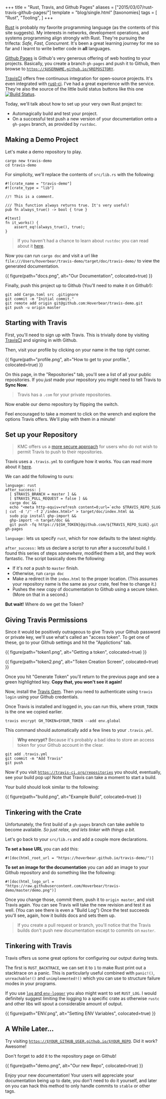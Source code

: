 +++
title = "Rust, Travis, and Github Pages"
aliases = ["2015/03/07/rust-travis-github-pages/"]
template = "blog/single.html"
[taxonomies]
tags = [
  "Rust",
  "Tooling",
]
+++

[Rust](http://rust-lang.org/) is probably my favorite programming language (as the contents of this site suggests). My interests in networks, development operations, and systems programming align strongly with Rust. They're pursuing the trifecta: *Safe, Fast, Concurrent.* It's been a great learning journey for me so far and I learnt to write better code in **all** languages.

[Github Pages](https://pages.github.com/) is Github's very generous offering of web hosting to your projects. Basically, you create a branch `gh-pages` and push it to Github, then browse to [`https://$USERNAME.github.io/$REPOSITORY`](https://hoverbear.github.io/raft).

<!-- more -->

[TravisCI](https://travis-ci.org/) offers free continuous integration for open-source projects. It's even integrated with [rust-ci](http://www.rust-ci.org/). I've had a great experience with the service. They're also the source of the little build status buttons like this one [![Build Status](https://travis-ci.org/Hoverbear/raft.svg?branch=master)](https://travis-ci.org/Hoverbear/raft).


Today, we'll talk about how to set up your very own Rust project to:

* Automagically build and test your project.
* On a successful test push a new version of your documentation onto a `gh-pages` branch, as provided by `rustdoc`.

## Making a Demo Project

Let's make a demo repository to play.

    cargo new travis-demo
    cd travis-demo

For simplicity, we'll replace the contents of `src/lib.rs` with the following:

    #![crate_name = "travis-demo"]
    #![crate_type = "lib"]

    //! This is a comment.

    /// This function always returns true. It's very useful!
    pub fn always_true() -> bool { true }

    #[test]
    fn it_works() {
        assert_eq!(always_true(), true);
    }

> If you haven't had a chance to learn about `rustdoc` you can read about it [here](http://doc.rust-lang.org/book/documentation.html).

Now you can run `cargo doc` and visit a url like `file:///Users/hoverbear/travis-demo/target/doc/travis-demo/` to view the generated documentation.

{{ figure(path="docs.png", alt="Our Documentation", colocated=true) }}

Finally, push this project up to Github (You'll need to make it on Github!):

    git add Cargo.toml src .gitignore
    git commit -m "Initial commit."
    git remote add origin git@github.com:Hoverbear/travis-demo.git
    git push -u origin master

## Starting with Travis

First, you'll need to sign up with Travis. This is trivially done by visiting [TravisCI](https://travis-ci.org/) and signing in with Github.

Then, visit your profile by clicking on your name in the top right corner.

{{ figure(path="profile.png", alt="How to get to your profile.", colocated=true) }}

On this page, in the "Repositories" tab, you'll see a list of all your public repositories. If you *just* made your repository you might need to tell Travis to **Sync Now**.

> Travis has a `.com` for your private repositories.

Now enable our demo repository by flipping the switch.

Feel encouraged to take a moment to click on the wrench and explore the options Travis offers. We'll play with them in a minute!

## Set up your Repository

> KMC offers us a [more secure approach](https://github.com/kmcallister/travis-doc-upload/blob/master/README.md) for users who do not wish to permit Travis to push to their repositories.

Travis uses a `.travis.yml` to configure how it works. You can read more about it [here](http://docs.travis-ci.com/user/build-configuration/).

We can add the following to ours:

    language: rust
    after_success: |
      [ $TRAVIS_BRANCH = master ] &&
      [ $TRAVIS_PULL_REQUEST = false ] &&
      cargo doc &&
      echo "<meta http-equiv=refresh content=0;url=`echo $TRAVIS_REPO_SLUG | cut -d '/' -f 2`/index.html>" > target/doc/index.html &&
      sudo pip install ghp-import &&
      ghp-import -n target/doc &&
      git push -fq https://${GH_TOKEN}@github.com/${TRAVIS_REPO_SLUG}.git gh-pages

`language:` lets us specify `rust`, which for now defaults to the latest nightly.

`after_success:` lets us declare a script to run after a successful build. I found this series of steps *somewhere*, modified them a bit, and they work fantastic. The script basically does the following:

* If it's *not* a push to `master` finish.
* Otherwise, run `cargo doc`
* Make a redirect in the `index.html` to the proper location. (This assumes your repository name is the same as your crate, feel free to change it.)
* Pushes the new copy of documentation to Github using a secure token. (More on that in a second.)

**But wait!** Where do we get the Token?

## Giving Travis Permissions

Since it would be positively outrageous to give Travis your Github password or private key, we'll use what's called an "access token". To get one of these, go to your Github settings and hit the "Applictions" tab.

{{ figure(path="token1.png", alt="Getting a token", colocated=true) }}

{{ figure(path="token2.png", alt="Token Creation Screen", colocated=true) }}

Once you hit "Generate Token" you'll return to the previous page and see a green highlighted key. **Copy that, you won't see it again!**

Now, install the [Travis Gem](https://github.com/travis-ci/travis.rb#installation). Then you need to authenticate using `travis login` using your Github credentials.

Once Travis is installed and logged in, you can run this, where `$YOUR_TOKEN` is the one we copied earlier.

	travis encrypt GH_TOKEN=$YOUR_TOKEN --add env.global

This command should automatically add a few lines to your `.travis.yml`.

> **Why encrypt?** Because it's probably a bad idea to store an access token for your Github account in the clear.

	git add .travis.yml
    git commit -m "Add Travis"
    git push

Now if you visit [`https://travis-ci.org/repositories`](https://travis-ci.org/repositories) you should, eventually, see your build pop up! Note that Travis can take a moment to start a build.

Your build should look similar to the following:

{{ figure(path="build.png", alt="Example Build", colocated=true) }}

## Tinkering with the Crate

Unfortunately, the first build of a `gh-pages` branch can take awhile to become available. *So just relax, and lets tinker with things a bit.*

Let's go back to your `src/lib.rs` and add a couple more declarations.

**To set a base URL** you can add this:

    #![doc(html_root_url = "https://hoverbear.github.io/travis-demo/")]

**To set an image for the documentation** you can add an image to your Github repository and do something like the following:

	#![doc(html_logo_url = "https://raw.githubusercontent.com/Hoverbear/travis-demo/master/demo.png")]

Once you change those, commit them, push it to `origin master`, and visit Travis again. You can see Travis will take the new revision and test it as well. (You can see there is even a "Build Log") Once the test succeeds you'll see, again, how it builds docs and sets them up.

> If you create a pull request or branch, you'll notice that the Travis builds don't push new documentation except to commits on `master`.

## Tinkering with Travis

Travis offers us some great options for configuring our output during tests.

The first is `RUST_BACKTRACE`, we can set it to `1` to make Rust print out a stacktrace on a panic. This is particularly useful combined with `panic!()`, `unreachable!()` and `unimplemented!()` which you can use to structure failure modes in your programs.

If you use [`log` and `env-logger`](https://github.com/rust-lang/log) you also might want to set `RUST_LOG`. I would definitely suggest limiting the logging to a specific crate as otherwise `rustc` and other libs will spout a considerable amount of output.

{{ figure(path="ENV.png", alt="Setting ENV Variables", colocated=true) }}

## A While Later...

Try visiting [`https://$YOUR_GITHUB_USER.github.io/$YOUR_REPO`](https://hoverbear.github.io/raft/). Did it work? Awesome!

Don't forget to add it to the repository page on Github!

{{ figure(path="demo.png", alt="Our new Repo", colocated=true) }}

Enjoy your new documentation! Your users will appreciate your documentation being up to date, you don't need to do it yourself, and later on you can hack this method to only handle commits to `stable` or other tags.

